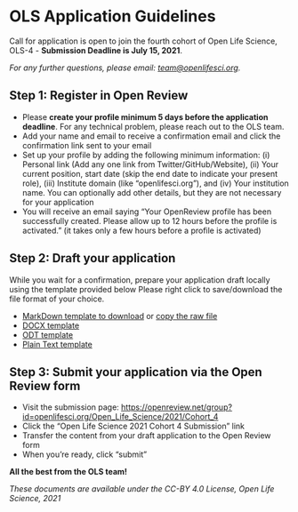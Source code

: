 # OLS Application Guidelines

Call for application is open to join the fourth cohort of Open Life Science, OLS-4 - **Submission Deadline is July 15, 2021**.

*For any further questions, please email: [team@openlifesci.org](mailto:team@openlifesci.org).*

## Step 1: Register in Open Review

- Please **create your profile minimum 5 days before the application deadline**. For any technical problem, please reach out to the OLS team.
- Add your name and email to receive a confirmation email and click the confirmation link sent to your email
- Set up your profile by adding the following minimum information: (i) Personal link (Add any one link from Twitter/GitHub/Website), (ii) Your current position, start date (skip the end date to indicate your present role), (iii) Institute domain (like “openlifesci.org”), and (iv) Your institution name. You can optionally add other details, but they are not necessary for your application 
- You will receive an email saying “Your OpenReview profile has been successfully created. Please allow up to 12 hours before the profile is activated.” (it takes only a few hours before a profile is activated)

## Step 2: Draft your application

While you wait for a confirmation, prepare your application draft locally using the template provided below
Please right click to save/download the file format of your choice.
- [MarkDown template to download](https://github.com/open-life-science/application-forms/raw/master/OLS-4-application-template.md) or [copy the raw file](https://raw.githubusercontent.com/open-life-science/application-forms/master/OLS-4-application-template.md)
- [DOCX template](https://github.com/open-life-science/application-forms/raw/master/OLS-4-application-template.docx)
- [ODT template](https://github.com/open-life-science/application-forms/raw/master/OLS-4-application-template.odt)
- [Plain Text template](https://github.com/open-life-science/application-forms/raw/master/OLS-4-application-template.txt)

## Step 3: Submit your application via the Open Review form

- Visit the submission page: https://openreview.net/group?id=openlifesci.org/Open_Life_Science/2021/Cohort_4 
- Click the “Open Life Science 2021 Cohort 4 Submission” link
- Transfer the content from your draft application to the Open Review form 
- When you’re ready, click “submit” 

**All the best from the OLS team!**

*These documents are available under the CC-BY 4.0 License, Open Life Science, 2021*
